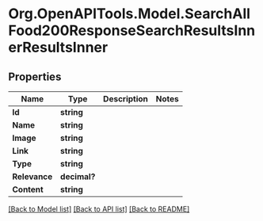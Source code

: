 # Org.OpenAPITools.Model.SearchAllFood200ResponseSearchResultsInnerResultsInner

## Properties

Name | Type | Description | Notes
------------ | ------------- | ------------- | -------------
**Id** | **string** |  | 
**Name** | **string** |  | 
**Image** | **string** |  | 
**Link** | **string** |  | 
**Type** | **string** |  | 
**Relevance** | **decimal?** |  | 
**Content** | **string** |  | 

[[Back to Model list]](../README.md#documentation-for-models) [[Back to API list]](../README.md#documentation-for-api-endpoints) [[Back to README]](../README.md)

